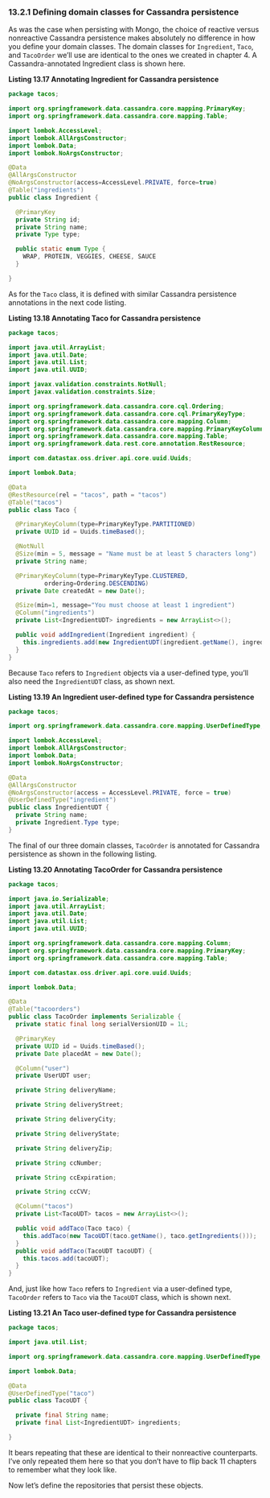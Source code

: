 ### 13.2.1 Defining domain classes for Cassandra persistence

As was the case when persisting with Mongo, the choice of reactive versus nonreactive Cassandra persistence makes absolutely no difference in how you define your domain classes. The domain classes for `Ingredient`, `Taco`, and `TacoOrder` we’ll use are identical to the ones we created in chapter 4. A Cassandra-annotated Ingredient class is shown here.

**Listing 13.17 Annotating Ingredient for Cassandra persistence**
```java
package tacos;

import org.springframework.data.cassandra.core.mapping.PrimaryKey;
import org.springframework.data.cassandra.core.mapping.Table;

import lombok.AccessLevel;
import lombok.AllArgsConstructor;
import lombok.Data;
import lombok.NoArgsConstructor;

@Data
@AllArgsConstructor
@NoArgsConstructor(access=AccessLevel.PRIVATE, force=true)
@Table("ingredients")
public class Ingredient {

  @PrimaryKey
  private String id;
  private String name;
  private Type type;

  public static enum Type {
    WRAP, PROTEIN, VEGGIES, CHEESE, SAUCE
  }

}
```

As for the `Taco` class, it is defined with similar Cassandra persistence annotations in the next code listing.

**Listing 13.18 Annotating Taco for Cassandra persistence**
```java
package tacos;

import java.util.ArrayList;
import java.util.Date;
import java.util.List;
import java.util.UUID;

import javax.validation.constraints.NotNull;
import javax.validation.constraints.Size;

import org.springframework.data.cassandra.core.cql.Ordering;
import org.springframework.data.cassandra.core.cql.PrimaryKeyType;
import org.springframework.data.cassandra.core.mapping.Column;
import org.springframework.data.cassandra.core.mapping.PrimaryKeyColumn;
import org.springframework.data.cassandra.core.mapping.Table;
import org.springframework.data.rest.core.annotation.RestResource;

import com.datastax.oss.driver.api.core.uuid.Uuids;

import lombok.Data;

@Data
@RestResource(rel = "tacos", path = "tacos")
@Table("tacos")
public class Taco {

  @PrimaryKeyColumn(type=PrimaryKeyType.PARTITIONED)
  private UUID id = Uuids.timeBased();

  @NotNull
  @Size(min = 5, message = "Name must be at least 5 characters long")
  private String name;

  @PrimaryKeyColumn(type=PrimaryKeyType.CLUSTERED,
          ordering=Ordering.DESCENDING)
  private Date createdAt = new Date();

  @Size(min=1, message="You must choose at least 1 ingredient")
  @Column("ingredients")
  private List<IngredientUDT> ingredients = new ArrayList<>();

  public void addIngredient(Ingredient ingredient) {
    this.ingredients.add(new IngredientUDT(ingredient.getName(), ingredient.getType()));
  }
}
```

Because `Taco` refers to `Ingredient` objects via a user-defined type, you’ll also need the `IngredientUDT` class, as shown next.

**Listing 13.19 An Ingredient user-defined type for Cassandra persistence**

```java
package tacos;

import org.springframework.data.cassandra.core.mapping.UserDefinedType;

import lombok.AccessLevel;
import lombok.AllArgsConstructor;
import lombok.Data;
import lombok.NoArgsConstructor;

@Data
@AllArgsConstructor
@NoArgsConstructor(access = AccessLevel.PRIVATE, force = true)
@UserDefinedType("ingredient")
public class IngredientUDT {
  private String name;
  private Ingredient.Type type;
}
```

The final of our three domain classes, `TacoOrder` is annotated for Cassandra persistence as shown in the following listing.

**Listing 13.20 Annotating TacoOrder for Cassandra persistence**
```java
package tacos;

import java.io.Serializable;
import java.util.ArrayList;
import java.util.Date;
import java.util.List;
import java.util.UUID;

import org.springframework.data.cassandra.core.mapping.Column;
import org.springframework.data.cassandra.core.mapping.PrimaryKey;
import org.springframework.data.cassandra.core.mapping.Table;

import com.datastax.oss.driver.api.core.uuid.Uuids;

import lombok.Data;

@Data
@Table("tacoorders")
public class TacoOrder implements Serializable {
  private static final long serialVersionUID = 1L;

  @PrimaryKey
  private UUID id = Uuids.timeBased();
  private Date placedAt = new Date();

  @Column("user")
  private UserUDT user;

  private String deliveryName;

  private String deliveryStreet;

  private String deliveryCity;

  private String deliveryState;

  private String deliveryZip;

  private String ccNumber;

  private String ccExpiration;

  private String ccCVV;

  @Column("tacos")
  private List<TacoUDT> tacos = new ArrayList<>();

  public void addTaco(Taco taco) {
    this.addTaco(new TacoUDT(taco.getName(), taco.getIngredients()));
  }
  public void addTaco(TacoUDT tacoUDT) {
    this.tacos.add(tacoUDT);
  }
}
```

And, just like how `Taco` refers to `Ingredient` via a user-defined type, `TacoOrder` refers to `Taco` via the `TacoUDT` class, which is shown next.

**Listing 13.21 An Taco user-defined type for Cassandra persistence**
```java
package tacos;

import java.util.List;

import org.springframework.data.cassandra.core.mapping.UserDefinedType;

import lombok.Data;

@Data
@UserDefinedType("taco")
public class TacoUDT {

  private final String name;
  private final List<IngredientUDT> ingredients;

}
```

It bears repeating that these are identical to their nonreactive counterparts. I’ve only repeated them here so that you don’t have to flip back 11 chapters to remember what they look like.

Now let’s define the repositories that persist these objects.